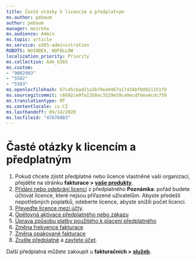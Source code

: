 ```yaml
---
title: Časté otázky k licencím a předplatným
ms.author: pebaum
author: pebaum
manager: mnirkhe
ms.audience: Admin
ms.topic: article
ms.service: o365-administration
ROBOTS: NOINDEX, NOFOLLOW
localization_priority: Priority
ms.collection: Adm_O365
ms.custom:
- "9002903"
- "5582"
- "5583"
ms.openlocfilehash: b7c45cbad21a3b79ee8467a17434bfb8921151f8
ms.sourcegitcommit: c6692ce0fa1358ec3529e59ca0ecdfdea4cdc759
ms.translationtype: MT
ms.contentlocale: cs-CZ
ms.lasthandoff: 09/14/2020
ms.locfileid: "47676083"
---
```

# <a name="license-or-subscription-faq"></a>Časté otázky k licencím a předplatným

1. Pokud chcete zjistit předplatné nebo licence vlastněné vaší organizací, přejděte na stránku **fakturace > [vaše produkty](https://go.microsoft.com/fwlink/p/?linkid=842054)**. 
2. [Přidání nebo odebrání licencí](https://docs.microsoft.com/alchemyinsights/how-to-add-or-reduce-licenses) z předplatného **Poznámka**: pořád budete účtovat licence, které nejsou přiřazené uživatelům. Abyste předešli nepotřebných poplatků, odeberte licence, abyste snížili počet licencí. 
3. [Převeďte licence mezi účty](https://docs.microsoft.com/alchemyinsights/transfer-licenses-between-tenants). 
4. [Opětovná aktivace předplatného nebo zákazu](https://go.microsoft.com/fwlink/?linkid=2117519) 
5. [Úprava způsobu platby použitého k placení předplatného](https://go.microsoft.com/fwlink/?linkid=2117167) 
6. [Změna frekvence fakturace](https://go.microsoft.com/fwlink/?linkid=2119112) 
7. [Změna opakované fakturace](https://go.microsoft.com/fwlink/?linkid=2119216) 
8. [Zrušte předplatné](https://go.microsoft.com/fwlink/?linkid=2119113) a [zavřete účet](https://docs.microsoft.com/alchemyinsights/how-to-close-your-account). 

Další předplatná můžete zakoupit u **fakturačních > [služeb](https://go.microsoft.com/fwlink/p/?linkid=868433)**.
